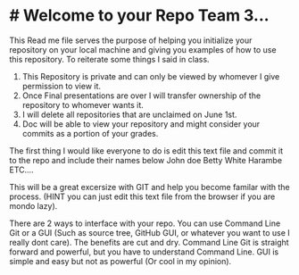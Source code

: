 # # Welcome to your Repo Team 3...
This Read me file serves the purpose of helping you initialize your repository on your local machine and giving you examples of how to use this repository. To reiterate some things I said in class.

1. This Repository is private and can only be viewed by whomever I give permission to view it.
2. Once Final presentations are over I will transfer ownership of the repository to whomever wants it. 
3. I will delete all repositories that are unclaimed on June 1st.
4. Doc will be able to view your repository and might consider your commits as a portion of your grades.

The first thing I would like everyone to do is edit this text file and commit it to the repo and include their names below
John doe
Betty White
Harambe
ETC....

This will be a great excersize with GIT and help you become familar with the process. (HINT you can just edit this text file from the browser if you are mondo lazy). 

There are 2 ways to interface with your repo. You can use Command Line Git or a GUI (Such as source tree, GitHub GUI, or whatever you want to use I really dont care). The benefits are cut and dry. Command Line Git is straight forward and powerful, but you have to understand Command Line. GUI is simple and easy but not as powerful (Or cool in my opinion).
